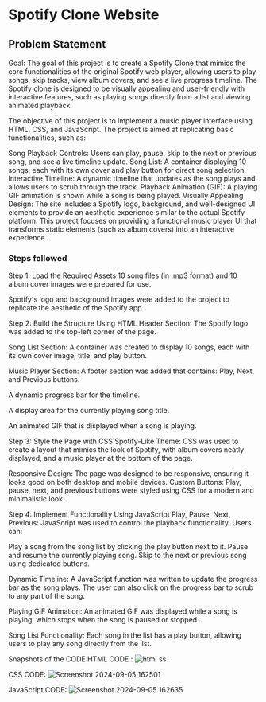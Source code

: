# Spotify Clone Website



## Problem Statement

Goal: The goal of this project is to create a Spotify Clone that mimics the core functionalities of the original Spotify web player, allowing users to play songs, skip tracks, view album covers, and see a live progress timeline. The Spotify clone is designed to be visually appealing and user-friendly with interactive features, such as playing songs directly from a list and viewing animated playback.

The objective of this project is to implement a music player interface using HTML, CSS, and JavaScript. The project is aimed at replicating basic functionalities, such as:

Song Playback Controls: Users can play, pause, skip to the next or previous song, and see a live timeline update.
Song List: A container displaying 10 songs, each with its own cover and play button for direct song selection.
Interactive Timeline: A dynamic timeline that updates as the song plays and allows users to scrub through the track.
Playback Animation (GIF): A playing GIF animation is shown while a song is being played.
Visually Appealing Design: The site includes a Spotify logo, background, and well-designed UI elements to provide an aesthetic experience similar to the actual Spotify platform.
This project focuses on providing a functional music player UI that transforms static elements (such as album covers) into an interactive experience.



### Steps followed 
Step 1: Load the Required Assets
10 song files (in .mp3 format) and 10 album cover images were prepared for use.

Spotify's logo and background images were added to the project to replicate the aesthetic of the Spotify app.

Step 2: Build the Structure Using HTML
Header Section: The Spotify logo was added to the top-left corner of the page.

Song List Section: A container was created to display 10 songs, each with its own cover image, title, and play button.

Music Player Section: A footer section was added that contains:
Play, Next, and Previous buttons.

A dynamic progress bar for the timeline.

A display area for the currently playing song title.

An animated GIF that is displayed when a song is playing.

Step 3: Style the Page with CSS
Spotify-Like Theme: CSS was used to create a layout that mimics the look of Spotify, with album covers neatly displayed, and a music player at the bottom of the page.

Responsive Design: The page was designed to be responsive, ensuring it looks good on both desktop and mobile devices.
Custom Buttons: Play, pause, next, and previous buttons were styled using CSS for a modern and minimalistic look.


Step 4: Implement Functionality Using JavaScript
Play, Pause, Next, Previous: JavaScript was used to control the playback functionality. Users can:

Play a song from the song list by clicking the play button next to it.
Pause and resume the currently playing song.
Skip to the next or previous song using dedicated buttons.

Dynamic Timeline: A JavaScript function was written to update the progress bar as the song plays.
 The user can also click on the progress bar to scrub to any part of the song.

Playing GIF Animation: An animated GIF was displayed while a song is playing, which stops when the song is paused or stopped.

Song List Functionality: Each song in the list has a play button, allowing users to play any song directly from the list.

Snapshots of the CODE
HTML CODE :
![html ss](https://github.com/user-attachments/assets/dd22d2a6-5c35-436e-8d2e-74c7b67341b7)

CSS CODE:
![Screenshot 2024-09-05 162501](https://github.com/user-attachments/assets/464d235a-58da-421a-b5b4-b911dbccc4d5)

JavaScript CODE:
![Screenshot 2024-09-05 162635](https://github.com/user-attachments/assets/5ced430d-1b45-4cee-ac20-bf682fe1d052)
